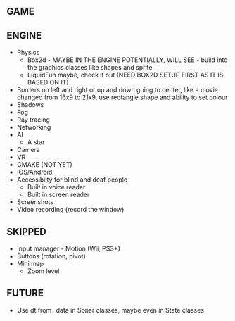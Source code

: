 GAME
-----------------------------------------------------------------

ENGINE
-----------------------------------------------------------------
* Physics
    - Box2d - MAYBE IN THE ENGINE POTENTIALLY, WILL SEE - build into the graphics classes like shapes and sprite
    - LiquidFun maybe, check it out (NEED BOX2D SETUP FIRST AS IT IS BASED ON IT)
* Borders on left and right or up and down going to center, like a movie changed from 16x9 to 21x9, use rectangle shape and ability to set colour
* Shadows
* Fog
* Ray tracing
* Networking
* AI
    - A star
* Camera
* VR
* CMAKE (NOT YET)
* iOS/Android
* Accessibilty for blind and deaf people
    - Built in voice reader
    - Built in screen reader
* Screenshots
* Video recording (record the window)


SKIPPED
-----------------------------------------------------------------
* Input manager - Motion (Wii, PS3+)
* Buttons (rotation, pivot)
* Mini map
    - Zoom level

FUTURE
-----------------------------------------------------------------
* Use dt from _data in Sonar classes, maybe even in State classes